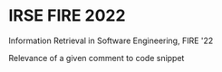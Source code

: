 # IRSE FIRE 2022

Information Retrieval in Software Engineering, FIRE '22

Relevance of a given comment to code snippet
